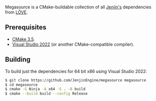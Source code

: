 Megasource is a CMake-buildable collection of all [Jenjin's](Jenjin) dependencies from [LÖVE](https://love2d.org).

Prerequisites
-------------
 - [CMake 3.5][cmake].
 - [Visual Studio 2022][Visual Studio] (or another CMake-compatible compiler).

Building
--------
To build just the dependencies for 64 bit x86 using Visual Studio 2022:
```sh
$ git clone https://github.com/JenjinEngine/megasource megasource
$ cd megasource
$ cmake -G Ninja -A x64 -S . -B build
$ cmake --build build --config Release
```

[Jenjin]: https://github.com/JenjinEngine
[Love2D]: http://love2d.org
[CMake]: http://www.cmake.org/
[NSIS]: http://nsis.sourceforge.net
[Visual Studio]: https://visualstudio.microsoft.com/downloads/
[Generators]: https://cmake.org/cmake/help/latest/manual/cmake-generators.7.html#visual-studio-generators
[Architectures]: https://cmake.org/cmake/help/latest/generator/Visual%20Studio%2016%202019.html#platform-selection
